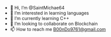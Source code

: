 - 👋 Hi, I’m @SaintMichae64
- 👀 I’m interested in learning languages
- 🌱 I’m currently learning C++
- 💞️ I’m looking to collaborate on Blockchain
- 📫 How to reach me B00nDo9761@gmail.com

<!---
SaintMichae64/SaintMichae64 is a ✨ special ✨ repository because its `README.md` (this file) appears on your GitHub profile.
You can click the Preview link to take a look at your changes.
--->
